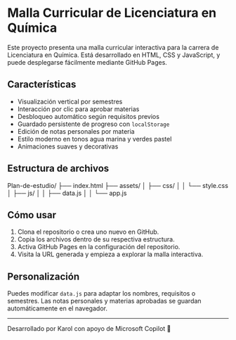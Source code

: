 # Malla Curricular de Licenciatura en Química

Este proyecto presenta una malla curricular interactiva para la carrera de Licenciatura en Química. Está desarrollado en HTML, CSS y JavaScript, y puede desplegarse fácilmente mediante GitHub Pages.

##  Características

- Visualización vertical por semestres
- Interacción por clic para aprobar materias
- Desbloqueo automático según requisitos previos
- Guardado persistente de progreso con `localStorage`
- Edición de notas personales por materia
- Estilo moderno en tonos agua marina y verdes pastel
- Animaciones suaves y decorativas

##  Estructura de archivos

Plan-de-estudio/ ├── index.html ├── assets/ │ ├── css/ │ │ └── style.css │ ├── js/ │ │ ├── data.js │ │ └── app.js


## Cómo usar

1. Clona el repositorio o crea uno nuevo en GitHub.
2. Copia los archivos dentro de su respectiva estructura.
3. Activa GitHub Pages en la configuración del repositorio.
4. Visita la URL generada y empieza a explorar la malla interactiva.

##  Personalización

Puedes modificar `data.js` para adaptar los nombres, requisitos o semestres. Las notas personales y materias aprobadas se guardan automáticamente en el navegador.

---

Desarrollado por Karol con apoyo de Microsoft Copilot 💙
